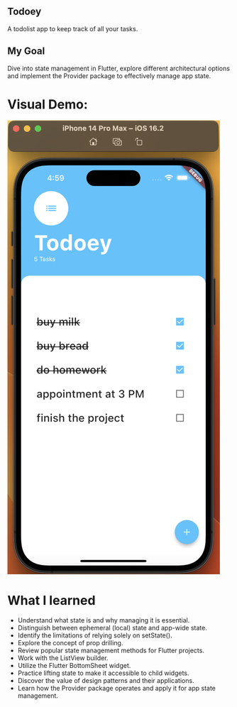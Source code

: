 ## Todoey

A todolist app to keep track of all your tasks.

## My Goal

Dive into state management in Flutter, explore different architectural options and implement the Provider package to effectively manage app state.

# Visual Demo:

![todoey_app](todoey_screenshot.png)

# What I learned
- Understand what state is and why managing it is essential.
- Distinguish between ephemeral (local) state and app-wide state.
- Identify the limitations of relying solely on setState().
- Explore the concept of prop drilling.
- Review popular state management methods for Flutter projects.
- Work with the ListView builder.
- Utilize the Flutter BottomSheet widget.
- Practice lifting state to make it accessible to child widgets.
- Discover the value of design patterns and their applications.
- Learn how the Provider package operates and apply it for app state management.
